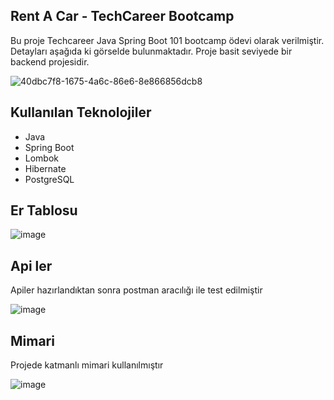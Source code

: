 ## Rent A Car - TechCareer Bootcamp

Bu proje Techcareer Java Spring Boot 101 bootcamp ödevi olarak verilmiştir. Detayları aşağıda ki görselde bulunmaktadır. Proje basit seviyede bir backend projesidir. 

![40dbc7f8-1675-4a6c-86e6-8e866856dcb8](https://github.com/user-attachments/assets/f2962b2f-fcf9-44c2-964c-99da9d49a144)

## Kullanılan Teknolojiler

- Java
- Spring Boot
- Lombok
- Hibernate
- PostgreSQL


## Er Tablosu

![image](https://github.com/user-attachments/assets/12d0b1e1-e853-4900-9837-b993b12f337a)


## Api ler
Apiler hazırlandıktan sonra postman aracılığı ile test edilmiştir

![image](https://github.com/user-attachments/assets/8f773d9a-3c4b-49ce-b5e6-a82f36faaff5)

## Mimari
Projede katmanlı mimari kullanılmıştır

![image](https://github.com/user-attachments/assets/3d68f0d4-9078-4d97-973a-4c6c0de892ae)




